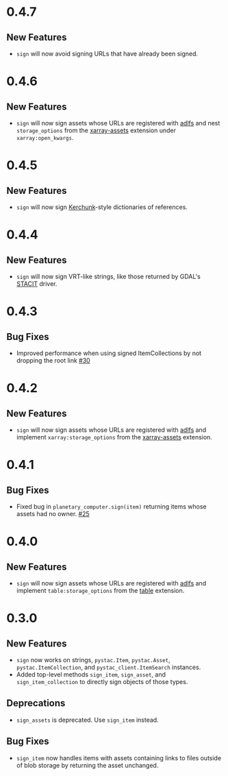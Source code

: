 # 0.4.7

## New Features

* `sign` will now avoid signing URLs that have already been signed.

# 0.4.6

## New Features

* `sign` will now sign assets whose URLs are registered with [adlfs] and nest `storage_options` from the [xarray-assets] extension under `xarray:open_kwargs`.

# 0.4.5

## New Features

* `sign` will now sign [Kerchunk](kerchunk)-style dictionaries of references.

# 0.4.4

## New Features

* `sign` will now sign VRT-like strings, like those returned by GDAL's [STACIT](https://gdal.org/drivers/raster/stacit.html) driver.

# 0.4.3

## Bug Fixes

* Improved performance when using signed ItemCollections by not dropping the root link [#30][gh-30]

# 0.4.2

## New Features

* `sign` will now sign assets whose URLs are registered with [adlfs] and implement `xarray:storage_options` from the [xarray-assets] extension.


# 0.4.1

## Bug Fixes

* Fixed bug in `planetary_computer.sign(item)` returning items whose assets had no owner. [#25][gh-25]

# 0.4.0

## New Features

* `sign` will now sign assets whose URLs are registered with [adlfs] and implement `table:storage_options` from the [table] extension.

# 0.3.0

## New Features

* `sign` now works on strings, `pystac.Item`, `pystac.Asset`, `pystac.ItemCollection`, and `pystac_client.ItemSearch` instances.
* Added top-level methods `sign_item`, `sign_asset`, and `sign_item_collection` to directly sign objects of those types.

## Deprecations

* `sign_assets` is deprecated. Use `sign_item` instead.

## Bug Fixes

* `sign_item` now handles items with assets containing links to files outside of blob storage by returning the asset unchanged. 

[adlfs]: https://github.com/dask/adlfs
[table]: https://github.com/stac-extensions/table
[gh-25]: https://github.com/microsoft/planetary-computer-sdk-for-python/issues/25
[gh-30]: https://github.com/microsoft/planetary-computer-sdk-for-python/pull/30
[xarray-assets]: https://github.com/stac-extensions/xarray-assets
[kerchunk]: https://fsspec.github.io/kerchunk/
